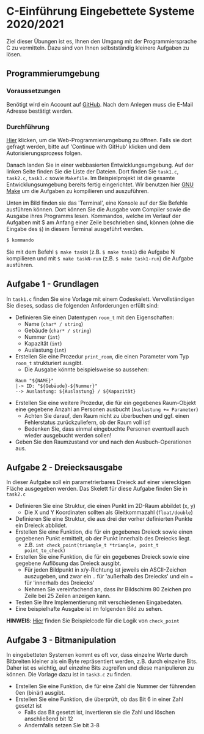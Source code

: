 # C-Einführung Eingebettete Systeme 2020/2021

Ziel dieser Übungen ist es, Ihnen den Umgang mit der Programmiersprache C zu vermitteln. Dazu sind von Ihnen selbstständig kleinere Aufgaben zu lösen.

## Programmierumgebung

### Voraussetzungen

Benötigt wird ein Account auf [GitHub](https://github.com/signup).
Nach dem Anlegen muss die E-Mail Adresse bestätigt werden.

### Durchführung

[Hier](https://gitpod.io/#github.com/martin31821/es-c-intro-tasks) klicken, um die Web-Programmierumgebung zu öffnen.
Falls sie dort gefragt werden, bitte auf 'Continue with GitHub' klicken und dem Autorisierungsprozess folgen.

Danach landen Sie in einer webbasierten Entwicklungsumgebung. Auf der linken Seite finden Sie die Liste der Dateien. Dort finden Sie `task1.c`, `task2.c`, `task3.c` sowie `Makefile`. Im Beispielprojekt ist die gesamte Entwicklungsumgebung bereits fertig eingerichtet. Wir benutzen hier [GNU Make](https://www.gnu.org/software/make/) um die Aufgaben zu kompilieren und auszuführen. 

Unten im Bild finden sie das 'Terminal', eine Konsole auf der Sie Befehle ausführen können. Dort können Sie die Ausgabe vom Compiler sowie die Ausgabe ihres Programms lesen. Kommandos, welche im Verlauf der Aufgaben mit $ am Anfang einer Zeile beschrieben sind, können (ohne die Eingabe des `$`) in diesem Terminal ausgeführt werden.

```sh
$ kommando
```

Sie mit dem Befehl `$ make taskN` (z.B. `$ make task1`) die Aufgabe N kompilieren und mit `$ make taskN-run` (z.B. `$ make task1-run`) die Aufgabe ausführen.

## Aufgabe 1 - Grundlagen

In `task1.c` finden Sie eine Vorlage mit einem Codeskelett. Vervollständigen Sie dieses, sodass die folgenden Anforderungen erfüllt sind:

- Definieren Sie einen Datentypen `room_t` mit den Eigenschaften:
    - Name (`char* / string`)
    - Gebäude (`char* / string`)
    - Nummer (`int`)
    - Kapazität (`int`)
    - Auslastung (`int`)
- Erstellen Sie eine Prozedur `print_room`, die einen Parameter vom Typ `room_t` strukturiert ausgibt.
    - Die Ausgabe könnte beispielsweise so aussehen:
    ``` 
    Raum "${NAME}"
    |-> ID: "${Gebäude}-${Nummer}"
    --> Auslastung: ${Auslastung} / ${Kapazität}
    ``` 
- Erstellen Sie eine weitere Prozedur, die für ein gegebenes Raum-Objekt eine gegebene Anzahl an Personen ausbucht (`Auslastung += Parameter`)
  - Achten Sie darauf, den Raum nicht zu überbuchen und ggf. einen Fehlerstatus zurückzuliefern, ob der Raum voll ist!
  - Bedenken Sie, dass einmal eingebuchte Personen eventuell auch wieder ausgebucht werden sollen!
- Geben Sie den Raumzustand vor und nach den Ausbuch-Operationen aus.

## Aufgabe 2 - Dreiecksausgabe

In dieser Aufgabe soll ein parametrierbares Dreieck auf einer viereckigen Fläche ausgegeben werden. Das Skelett für diese Aufgabe finden Sie in `task2.c`

- Definieren Sie eine Struktur, die einen Punkt im 2D-Raum abbildet (x, y)
    - Die X und Y Koordinaten sollten als Gleitkommazahl (`float/double`)
- Definieren Sie eine Struktur, die aus drei der vorher definierten Punkte ein Dreieck abbildet.
- Erstellen Sie eine Funktion, die für ein gegebenes Dreieck sowie einen gegebenen Punkt ermittelt, ob der Punkt innerhalb des Dreiecks liegt.
    - z.B. `int check_point(triangle_t *triangle, point_t point_to_check)`
- Erstellen Sie eine Funktion, die für ein gegebenes Dreieck sowie eine gegebene Auflösung das Dreieck ausgibt.
  - Für jeden Bildpunkt in x/y-Richtung ist jeweils ein ASCII-Zeichen auszugeben, und zwar ein `.` für 'außerhalb des Dreiecks' und ein `=` für 'innerhalb des Dreiecks'
  - Nehmen Sie vereinfachend an, dass ihr Bildschirm 80 Zeichen pro Zeile bei 25 Zeilen anzeigen kann.
- Testen Sie Ihre Implementierung mit verschiedenen Eingabedaten.
- Eine beispielhafte Ausgabe ist im folgenden Bild zu sehen.

**HINWEIS**: [Hier](https://stackoverflow.com/a/2049593) finden Sie Beispielcode für die Logik von `check_point`

## Aufgabe 3 - Bitmanipulation

In eingebetteten Systemen kommt es oft vor, dass einzelne Werte durch Bitbreiten kleiner als ein Byte repräsentiert werden, z.B. durch einzelne Bits. Daher ist es wichtig, auf einzelne Bits zugreifen und diese manipulieren zu können. Die Vorlage dazu ist in `task3.c` zu finden.

- Erstellen Sie eine Funktion, die für eine Zahl die Nummer der führenden 0en (binär) ausgibt.
- Erstellen Sie eine Funktion, die überprüft, ob das Bit 6 in einer Zahl gesetzt ist
    - Falls das Bit gesetzt ist, invertieren sie die Zahl und löschen anschließend bit 12
    - Andernfalls setzen Sie bit 3-8
